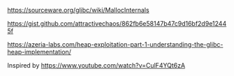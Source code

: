 https://sourceware.org/glibc/wiki/MallocInternals

https://gist.github.com/attractivechaos/862fb6e58147b47c9d16bf2d9e12445f

https://azeria-labs.com/heap-exploitation-part-1-understanding-the-glibc-heap-implementation/


Inspired by https://www.youtube.com/watch?v=CulF4YQt6zA